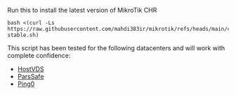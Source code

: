 Run this to install the latest version of MikroTik CHR
```
bash <(curl -Ls https://raw.githubusercontent.com/mahdi383ir/mikrotik/refs/heads/main/chr-stable.sh)
```

This script has been tested for the following datacenters and will work with complete confidence:
- [HostVDS](https://hostvds.com)
- [ParsSafe](https://parssafe.com)
- [Ping0](https://ping0.network)
